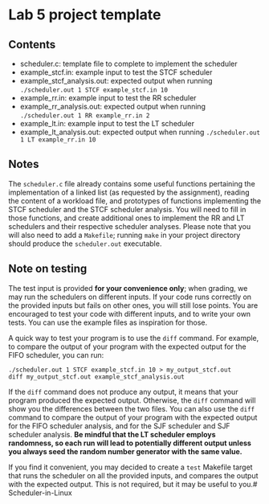 # Lab 5 project template

## Contents

* scheduler.c: template file to complete to implement the scheduler
* example_stcf.in: example input to test the STCF scheduler
* example_stcf_analysis.out: expected output when running `./scheduler.out 1 STCF example_stcf.in 10`
* example_rr.in: example input to test the RR scheduler
* example_rr_analysis.out: expected output when running `./scheduler.out 1 RR example_rr.in 2`
* example_lt.in: example input to test the LT scheduler
* example_lt_analysis.out: expected output when running `./scheduler.out 1 LT example_rr.in 10`


## Notes

The `scheduler.c` file already contains some useful functions pertaining the implementation of a linked list (as requested by the assignment), reading the content of a workload file, and prototypes of functions implementing the STCF scheduler and the STCF scheduler analysis. You will need to fill in those functions, and create additional ones to implement the RR and LT schedulers and their respective scheduler analyses. Please note that you will also need to add a `Makefile`; running `make` in your project directory should produce the `scheduler.out` executable.

## Note on testing

The test input is provided **for your convenience only**; when grading, we may run the schedulers on different inputs. If your code runs correctly on the provided inputs but fails on other ones, you will still lose points. You are encouraged to test your code with different inputs, and to write your own tests. You can use the example files as inspiration for those.

A quick way to test your program is to use the `diff` command. For example, to compare the output of your program with the expected output for the FIFO scheduler, you can run:

```
./scheduler.out 1 STCF example_stcf.in 10 > my_output_stcf.out
diff my_output_stcf.out example_stcf_analysis.out
```

If the `diff` command does not produce any output, it means that your program produced the expected output. Otherwise, the `diff` command will show you the differences between the two files. You can also use the `diff` command to compare the output of your program with the expected output for the FIFO scheduler analysis, and for the SJF scheduler and SJF scheduler analysis. **Be mindful that the LT scheduler employs randomness, so each run will lead to potentially different output unless you always seed the random number generator with the same value.**

If you find it convenient, you may decided to create a `test` Makefile target that runs the scheduler on all the provided inputs, and compares the output with the expected output. This is not required, but it may be useful to you.#   S c h e d u l e r - i n - L i n u x  
 